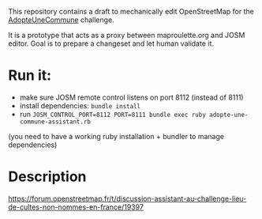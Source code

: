 This repository contains a draft to mechanically edit OpenStreetMap for the [AdopteUneCommune](https://wiki.openstreetmap.org/wiki/FR:Organised_Editing/Activities/AdopteUneCommune) challenge.

It is a prototype that acts as a proxy between maproulette.org and JOSM editor. Goal is to prepare a changeset and let human validate it.


# Run it:

- make sure JOSM remote control listens on port 8112 (instead of 8111)
- install dependencies: `bundle install`
- run `JOSM_CONTROL_PORT=8112 PORT=8111 bundle exec ruby adopte-une-commune-assistant.rb`

(you need to have a working ruby installation + bundler to manage dependencies)

# Description

https://forum.openstreetmap.fr/t/discussion-assistant-au-challenge-lieu-de-cultes-non-nommes-en-france/19397
